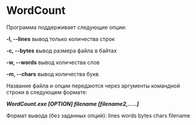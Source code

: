 # WordCount

Программа поддерживает следующие опции:

**-l, --lines**    вывод только количества строк

**-c, --bytes**    вывод размера файла в байтах

**-w, --words**    вывод количества слов

**-m, --chars**     вывод количества букв


Название файла и опции передаются через аргументы командной строки в следующем формате:

_**WordCount.exe [OPTION] filename [filename2,.....]**_

Формат вывода (без заданных опций):
lines words bytes chars filename
